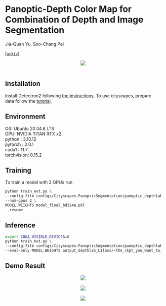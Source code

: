 # Panoptic-Depth Color Map for Combination of Depth and Image Segmentation

Jia-Quan Yu, Soo-Chang Pei

[[`arXiv`](https://arxiv.org/abs/1911.10194)]

<div align="center">
  <img src="https://github.com/KenYu910645/detectron2/tree/main/projects/Panoptic-DepthLab/picture/architecture.png"/>
</div><br/>

## Installation
Install Detectron2 following [the instructions](https://detectron2.readthedocs.io/tutorials/install.html).
To use cityscapes, prepare data follow the [tutorial](https://detectron2.readthedocs.io/tutorials/builtin_datasets.html#expected-dataset-structure-for-cityscapes).

## Environment
OS: Ubuntu 20.04.6 LTS \
GPU: NVIDIA TITAN RTX x2 \
python     : 3.10.12 \
pytorch    : 2.0.1 \
cuda1      : 11.7 \
torchvision: 0.15.2 

## Training

To train a model with 2 GPUs run:
```bash
python train_net.py \
--config-file configs/Cityscapes-PanopticSegmentation/panoptic_depthlab.yaml \
--num-gpus 2 \
MODEL.WEIGHTS model_final_bd324a.pkl
--resume
```
## Inference
```bash
export CUDA_VISIBLE_DEVICES=0
python train_net.py \
--config-file configs/Cityscapes-PanopticSegmentation/panoptic_depthlab.yaml \
--eval-only MODEL.WEIGHTS output_depthlab_L1loss/<the_ckpt_you_want_to_use>.pth
```

## Demo Result

<div align="center">
  <img src="https://github.com/KenYu910645/detectron2/tree/main/projects/Panoptic-DepthLab/picture/frankfurt_000000_000576_leftImg8bit_depthlab.png"/>
</div><br/>

<div align="center">
  <img src="https://github.com/KenYu910645/detectron2/tree/main/projects/Panoptic-DepthLab/picture/munster_000156_000019_leftImg8bit_depthlab.png"/>
</div><br/>

<div align="center">
  <img src="https://github.com/KenYu910645/detectron2/tree/main/projects/Panoptic-DepthLab/picture/munster_000167_000019_leftImg8bit_depthlab.png"/>
</div><br/>